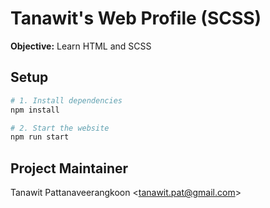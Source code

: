 # Tanawit's Web Profile (SCSS)

**Objective:** Learn HTML and SCSS

## Setup

```bash
# 1. Install dependencies
npm install

# 2. Start the website
npm run start
```

## Project Maintainer

Tanawit Pattanaveerangkoon <<tanawit.pat@gmail.com>>
